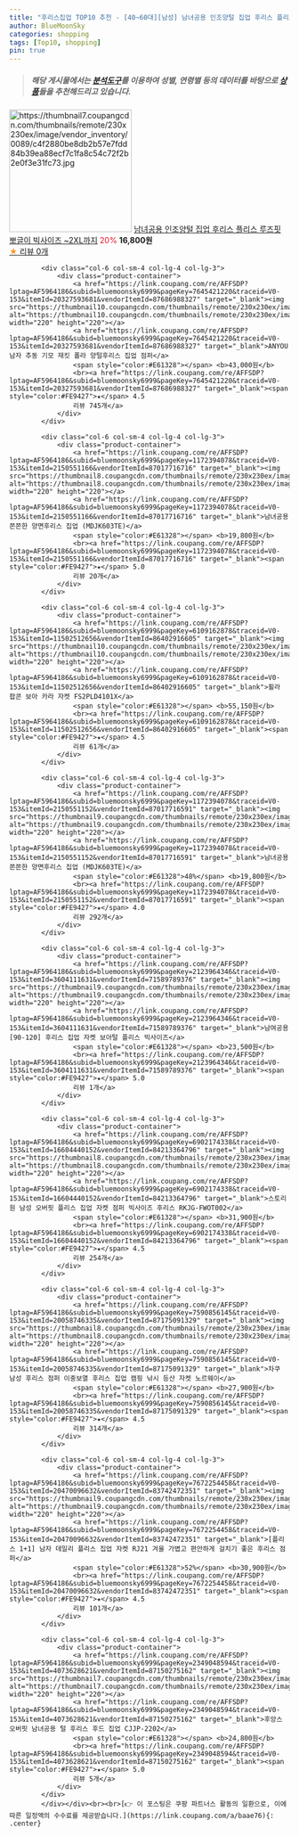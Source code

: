 ```yaml
---
title: "후리스집업 TOP10 추천 - [40~60대][남성] 남녀공용 인조양털 집업 후리스 플리스 루즈핏 뽀글이 빅사이즈 ~2XL까지"
author: BlueMoonSky
categories: shopping
tags: [Top10, shopping]
pin: true
---
```


> ##### 해당 게시물에서는 [**분석도구**](https://itemscout.io/)를 이용하여 **성별**, **연령별** 등의 데이터를 바탕으로 [**상품**](https://link.coupang.com/a/baae76)들을 추천해드리고 있습니다.
<div class="container"><div class="row">
            <div class="col-6 col-sm-4 col-lg-4 col-lg-3">
                <div class="product-container">
                    <a href="https://link.coupang.com/re/AFFSDP?lptag=AF5964186&subid=bluemoonsky6999&pageKey=6905248923&traceid=V0-153&itemId=16621203757&vendorItemId=83805780499" target="_blank"><img src="https://thumbnail7.coupangcdn.com/thumbnails/remote/230x230ex/image/vendor_inventory/0089/c4f2880be8db2b57e7fdd84b39ea88ecf7c1fa8c54c72f2b2e0f3e31fc73.jpg" alt="https://thumbnail7.coupangcdn.com/thumbnails/remote/230x230ex/image/vendor_inventory/0089/c4f2880be8db2b57e7fdd84b39ea88ecf7c1fa8c54c72f2b2e0f3e31fc73.jpg" width="220" height="220"></a>
                    <a href="https://link.coupang.com/re/AFFSDP?lptag=AF5964186&subid=bluemoonsky6999&pageKey=6905248923&traceid=V0-153&itemId=16621203757&vendorItemId=83805780499" target="_blank">남녀공용 인조양털 집업 후리스 플리스 루즈핏 뽀글이 빅사이즈 ~2XL까지</a>
                    <span style="color:#E61328">20%</span> <b>16,800원</b>
                    <br><a href="https://link.coupang.com/re/AFFSDP?lptag=AF5964186&subid=bluemoonsky6999&pageKey=6905248923&traceid=V0-153&itemId=16621203757&vendorItemId=83805780499" target="_blank"><span style="color:#FE9427">★</span> 
                    리뷰 0개</a>
                </div>
            </div>
            
            <div class="col-6 col-sm-4 col-lg-4 col-lg-3">
                <div class="product-container">
                    <a href="https://link.coupang.com/re/AFFSDP?lptag=AF5964186&subid=bluemoonsky6999&pageKey=7645421220&traceid=V0-153&itemId=20327593681&vendorItemId=87686988327" target="_blank"><img src="https://thumbnail10.coupangcdn.com/thumbnails/remote/230x230ex/image/vendor_inventory/4ffa/0d09c8cb14d68534956ca8212f06e2a82f2bbf992eac0c0c4a6df32268b9.jpeg" alt="https://thumbnail10.coupangcdn.com/thumbnails/remote/230x230ex/image/vendor_inventory/4ffa/0d09c8cb14d68534956ca8212f06e2a82f2bbf992eac0c0c4a6df32268b9.jpeg" width="220" height="220"></a>
                    <a href="https://link.coupang.com/re/AFFSDP?lptag=AF5964186&subid=bluemoonsky6999&pageKey=7645421220&traceid=V0-153&itemId=20327593681&vendorItemId=87686988327" target="_blank">ANYOU 남자 추동 기모 재킷 폴라 양털후리스 집업 점퍼</a>
                    <span style="color:#E61328"></span> <b>43,000원</b>
                    <br><a href="https://link.coupang.com/re/AFFSDP?lptag=AF5964186&subid=bluemoonsky6999&pageKey=7645421220&traceid=V0-153&itemId=20327593681&vendorItemId=87686988327" target="_blank"><span style="color:#FE9427">★</span> 4.5
                    리뷰 745개</a>
                </div>
            </div>
            
            <div class="col-6 col-sm-4 col-lg-4 col-lg-3">
                <div class="product-container">
                    <a href="https://link.coupang.com/re/AFFSDP?lptag=AF5964186&subid=bluemoonsky6999&pageKey=1172394078&traceid=V0-153&itemId=2150551166&vendorItemId=87017716716" target="_blank"><img src="https://thumbnail8.coupangcdn.com/thumbnails/remote/230x230ex/image/vendor_inventory/9051/77a2bd8f36be7d6c844ec4ccaea9182788f7f0f0c12852cc97d196dfbc5d.jpg" alt="https://thumbnail8.coupangcdn.com/thumbnails/remote/230x230ex/image/vendor_inventory/9051/77a2bd8f36be7d6c844ec4ccaea9182788f7f0f0c12852cc97d196dfbc5d.jpg" width="220" height="220"></a>
                    <a href="https://link.coupang.com/re/AFFSDP?lptag=AF5964186&subid=bluemoonsky6999&pageKey=1172394078&traceid=V0-153&itemId=2150551166&vendorItemId=87017716716" target="_blank">남녀공용 쫀쫀한 양면후리스 집업 (MDJK603TE)</a>
                    <span style="color:#E61328"></span> <b>19,800원</b>
                    <br><a href="https://link.coupang.com/re/AFFSDP?lptag=AF5964186&subid=bluemoonsky6999&pageKey=1172394078&traceid=V0-153&itemId=2150551166&vendorItemId=87017716716" target="_blank"><span style="color:#FE9427">★</span> 5.0
                    리뷰 20개</a>
                </div>
            </div>
            
            <div class="col-6 col-sm-4 col-lg-4 col-lg-3">
                <div class="product-container">
                    <a href="https://link.coupang.com/re/AFFSDP?lptag=AF5964186&subid=bluemoonsky6999&pageKey=6109162878&traceid=V0-153&itemId=11502512656&vendorItemId=86402916605" target="_blank"><img src="https://thumbnail10.coupangcdn.com/thumbnails/remote/230x230ex/image/vendor_inventory/75de/e710aa81d9bfe8997e5a530b93477a7a66852f10c2154137ae0d1dd8ceb1.jpg" alt="https://thumbnail10.coupangcdn.com/thumbnails/remote/230x230ex/image/vendor_inventory/75de/e710aa81d9bfe8997e5a530b93477a7a66852f10c2154137ae0d1dd8ceb1.jpg" width="220" height="220"></a>
                    <a href="https://link.coupang.com/re/AFFSDP?lptag=AF5964186&subid=bluemoonsky6999&pageKey=6109162878&traceid=V0-153&itemId=11502512656&vendorItemId=86402916605" target="_blank">휠라 팝콘 보아 카라 자켓 FS2PLD4101X</a>
                    <span style="color:#E61328"></span> <b>55,150원</b>
                    <br><a href="https://link.coupang.com/re/AFFSDP?lptag=AF5964186&subid=bluemoonsky6999&pageKey=6109162878&traceid=V0-153&itemId=11502512656&vendorItemId=86402916605" target="_blank"><span style="color:#FE9427">★</span> 4.5
                    리뷰 61개</a>
                </div>
            </div>
            
            <div class="col-6 col-sm-4 col-lg-4 col-lg-3">
                <div class="product-container">
                    <a href="https://link.coupang.com/re/AFFSDP?lptag=AF5964186&subid=bluemoonsky6999&pageKey=1172394078&traceid=V0-153&itemId=2150551152&vendorItemId=87017716591" target="_blank"><img src="https://thumbnail9.coupangcdn.com/thumbnails/remote/230x230ex/image/vendor_inventory/e856/4616eb5e9753e9b70702c2dedb50b7f417771611e2e4c298645dbd49da19.jpg" alt="https://thumbnail9.coupangcdn.com/thumbnails/remote/230x230ex/image/vendor_inventory/e856/4616eb5e9753e9b70702c2dedb50b7f417771611e2e4c298645dbd49da19.jpg" width="220" height="220"></a>
                    <a href="https://link.coupang.com/re/AFFSDP?lptag=AF5964186&subid=bluemoonsky6999&pageKey=1172394078&traceid=V0-153&itemId=2150551152&vendorItemId=87017716591" target="_blank">남녀공용 쫀쫀한 양면후리스 집업 (MDJK603TE)</a>
                    <span style="color:#E61328">48%</span> <b>19,800원</b>
                    <br><a href="https://link.coupang.com/re/AFFSDP?lptag=AF5964186&subid=bluemoonsky6999&pageKey=1172394078&traceid=V0-153&itemId=2150551152&vendorItemId=87017716591" target="_blank"><span style="color:#FE9427">★</span> 4.0
                    리뷰 292개</a>
                </div>
            </div>
            
            <div class="col-6 col-sm-4 col-lg-4 col-lg-3">
                <div class="product-container">
                    <a href="https://link.coupang.com/re/AFFSDP?lptag=AF5964186&subid=bluemoonsky6999&pageKey=2123964346&traceid=V0-153&itemId=3604111631&vendorItemId=71589789376" target="_blank"><img src="https://thumbnail9.coupangcdn.com/thumbnails/remote/230x230ex/image/vendor_inventory/6a1c/a74e437db43470f17926e6e1916cef627c82e761681057f077672f7a639b.jpg" alt="https://thumbnail9.coupangcdn.com/thumbnails/remote/230x230ex/image/vendor_inventory/6a1c/a74e437db43470f17926e6e1916cef627c82e761681057f077672f7a639b.jpg" width="220" height="220"></a>
                    <a href="https://link.coupang.com/re/AFFSDP?lptag=AF5964186&subid=bluemoonsky6999&pageKey=2123964346&traceid=V0-153&itemId=3604111631&vendorItemId=71589789376" target="_blank">남여공용 [90-120] 후리스 집업 자켓 보아털 플리스 빅사이즈</a>
                    <span style="color:#E61328"></span> <b>23,500원</b>
                    <br><a href="https://link.coupang.com/re/AFFSDP?lptag=AF5964186&subid=bluemoonsky6999&pageKey=2123964346&traceid=V0-153&itemId=3604111631&vendorItemId=71589789376" target="_blank"><span style="color:#FE9427">★</span> 5.0
                    리뷰 1개</a>
                </div>
            </div>
            
            <div class="col-6 col-sm-4 col-lg-4 col-lg-3">
                <div class="product-container">
                    <a href="https://link.coupang.com/re/AFFSDP?lptag=AF5964186&subid=bluemoonsky6999&pageKey=6902174338&traceid=V0-153&itemId=16604440152&vendorItemId=84213364796" target="_blank"><img src="https://thumbnail8.coupangcdn.com/thumbnails/remote/230x230ex/image/vendor_inventory/367e/4055ec56d35fd823d6ba2fece54cd573175f4ce4719a26042347a8395ce1.jpg" alt="https://thumbnail8.coupangcdn.com/thumbnails/remote/230x230ex/image/vendor_inventory/367e/4055ec56d35fd823d6ba2fece54cd573175f4ce4719a26042347a8395ce1.jpg" width="220" height="220"></a>
                    <a href="https://link.coupang.com/re/AFFSDP?lptag=AF5964186&subid=bluemoonsky6999&pageKey=6902174338&traceid=V0-153&itemId=16604440152&vendorItemId=84213364796" target="_blank">스토리원 남성 오버핏 플리스 집업 자켓 점퍼 빅사이즈 후리스 RKJG-FWOT002</a>
                    <span style="color:#E61328"></span> <b>31,900원</b>
                    <br><a href="https://link.coupang.com/re/AFFSDP?lptag=AF5964186&subid=bluemoonsky6999&pageKey=6902174338&traceid=V0-153&itemId=16604440152&vendorItemId=84213364796" target="_blank"><span style="color:#FE9427">★</span> 4.5
                    리뷰 254개</a>
                </div>
            </div>
            
            <div class="col-6 col-sm-4 col-lg-4 col-lg-3">
                <div class="product-container">
                    <a href="https://link.coupang.com/re/AFFSDP?lptag=AF5964186&subid=bluemoonsky6999&pageKey=7590856145&traceid=V0-153&itemId=20058746335&vendorItemId=87175091329" target="_blank"><img src="https://thumbnail8.coupangcdn.com/thumbnails/remote/230x230ex/image/vendor_inventory/fc3d/e960f04814a9965470b5fcb9a57766e2e981417fb3ed95212e495756daea.jpg" alt="https://thumbnail8.coupangcdn.com/thumbnails/remote/230x230ex/image/vendor_inventory/fc3d/e960f04814a9965470b5fcb9a57766e2e981417fb3ed95212e495756daea.jpg" width="220" height="220"></a>
                    <a href="https://link.coupang.com/re/AFFSDP?lptag=AF5964186&subid=bluemoonsky6999&pageKey=7590856145&traceid=V0-153&itemId=20058746335&vendorItemId=87175091329" target="_blank">차쿠 남성 후리스 점퍼 이중보열 후리스 집업 캠핑 낚시 등산 자켓 노르웨이</a>
                    <span style="color:#E61328"></span> <b>27,900원</b>
                    <br><a href="https://link.coupang.com/re/AFFSDP?lptag=AF5964186&subid=bluemoonsky6999&pageKey=7590856145&traceid=V0-153&itemId=20058746335&vendorItemId=87175091329" target="_blank"><span style="color:#FE9427">★</span> 4.5
                    리뷰 314개</a>
                </div>
            </div>
            
            <div class="col-6 col-sm-4 col-lg-4 col-lg-3">
                <div class="product-container">
                    <a href="https://link.coupang.com/re/AFFSDP?lptag=AF5964186&subid=bluemoonsky6999&pageKey=7672254458&traceid=V0-153&itemId=20470096632&vendorItemId=83742472351" target="_blank"><img src="https://thumbnail9.coupangcdn.com/thumbnails/remote/230x230ex/image/vendor_inventory/40bd/ce862dee33ddc49b4c2a547ee9872514b889b439d04977c3820a6b92640f.jpg" alt="https://thumbnail9.coupangcdn.com/thumbnails/remote/230x230ex/image/vendor_inventory/40bd/ce862dee33ddc49b4c2a547ee9872514b889b439d04977c3820a6b92640f.jpg" width="220" height="220"></a>
                    <a href="https://link.coupang.com/re/AFFSDP?lptag=AF5964186&subid=bluemoonsky6999&pageKey=7672254458&traceid=V0-153&itemId=20470096632&vendorItemId=83742472351" target="_blank">[플리스 1+1] 남자 데일리 플리스 집업 자켓 RJ21 겨울 가볍고 편안하게 걸치기 좋은 후리스 점퍼</a>
                    <span style="color:#E61328">52%</span> <b>30,900원</b>
                    <br><a href="https://link.coupang.com/re/AFFSDP?lptag=AF5964186&subid=bluemoonsky6999&pageKey=7672254458&traceid=V0-153&itemId=20470096632&vendorItemId=83742472351" target="_blank"><span style="color:#FE9427">★</span> 4.5
                    리뷰 101개</a>
                </div>
            </div>
            
            <div class="col-6 col-sm-4 col-lg-4 col-lg-3">
                <div class="product-container">
                    <a href="https://link.coupang.com/re/AFFSDP?lptag=AF5964186&subid=bluemoonsky6999&pageKey=2349048594&traceid=V0-153&itemId=4073628621&vendorItemId=87150275162" target="_blank"><img src="https://thumbnail7.coupangcdn.com/thumbnails/remote/230x230ex/image/vendor_inventory/076e/1ea35272c1112e6b727118fa8770eec955373a646d3e54bfd6c8c656793b.jpg" alt="https://thumbnail7.coupangcdn.com/thumbnails/remote/230x230ex/image/vendor_inventory/076e/1ea35272c1112e6b727118fa8770eec955373a646d3e54bfd6c8c656793b.jpg" width="220" height="220"></a>
                    <a href="https://link.coupang.com/re/AFFSDP?lptag=AF5964186&subid=bluemoonsky6999&pageKey=2349048594&traceid=V0-153&itemId=4073628621&vendorItemId=87150275162" target="_blank">후앙스 오버핏 남녀공용 털 후리스 후드 집업 CJJP-2202</a>
                    <span style="color:#E61328"></span> <b>24,800원</b>
                    <br><a href="https://link.coupang.com/re/AFFSDP?lptag=AF5964186&subid=bluemoonsky6999&pageKey=2349048594&traceid=V0-153&itemId=4073628621&vendorItemId=87150275162" target="_blank"><span style="color:#FE9427">★</span> 5.0
                    리뷰 5개</a>
                </div>
            </div>
            </div></div><br><br>[👉 이 포스팅은 쿠팡 파트너스 활동의 일환으로, 이에 따른 일정액의 수수료를 제공받습니다.](https://link.coupang.com/a/baae76){: .center}